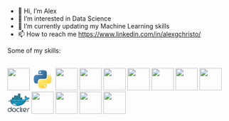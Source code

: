 - 👋 Hi, I’m Alex
- 👀 I’m interested in Data Science
- 🌱 I’m currently updating my Machine Learning skills
- 📫 How to reach me https://www.linkedin.com/in/alexgchristo/

Some of my skills:

\
<img src="https://webobjects2.cdw.com/is/image/CDW/5952101?$product-main$" width="50" height="50">
<img src="https://raw.githubusercontent.com/devicons/devicon/master/icons/python/python-original.svg" width="50" height="50">
<img src="https://encrypted-tbn0.gstatic.com/images?q=tbn:ANd9GcRZGZDuBR1wNTpIaMyFamYboFEix7z064T0tA&usqp=CAU" width="50" height="50">
<img src="https://user-images.githubusercontent.com/50221806/86498201-a8bd8680-bd39-11ea-9d08-66b610a8dc01.png" width="50" height="50">
<img src="https://editor.analyticsvidhya.com/uploads/9112996-960917_10-working-with-large-datasets-pandas-python.png" width="50" height="50">
<img src="https://encrypted-tbn0.gstatic.com/images?q=tbn:ANd9GcTdVCcpHnuomtu-CFuBqToUmnzSo21dmWZgFoERbgv1L-bAyYOAxD5lCV1sH8AYsfS0ijw&usqp=CAU" width="50" height="50">
<img src="https://user-images.githubusercontent.com/315810/92254613-279c8000-ee9f-11ea-9b73-5622a7d95f3f.png" width="50" height="50">
<img src="https://camo.githubusercontent.com/69ce21304adac467a8251181f98932e1785abd9d718cdd8edc78d1abbf2dcb49/68747470733a2f2f75706c6f61642e77696b696d656469612e6f72672f77696b6970656469612f636f6d6d6f6e732f302f30352f5363696b69745f6c6561726e5f6c6f676f5f736d616c6c2e737667" width="50" height="50">
<img src="https://camo.githubusercontent.com/b861b92581ad5a7b81147073d729eda727f71985d72f3dd198e0afd792a6f9de/68747470733a2f2f7777772e766563746f726c6f676f2e7a6f6e652f6c6f676f732f74656e736f72666c6f772f74656e736f72666c6f772d69636f6e2e737667" width="50" height="50">
<img src="https://raw.githubusercontent.com/devicons/devicon/master/icons/docker/docker-original-wordmark.svg" width="50" height="50">
<img src="https://camo.githubusercontent.com/df12cb598044a3f38efc1f45e3580558c324cf8789b79487125044eeebcc4dee/68747470733a2f2f7777772e766563746f726c6f676f2e7a6f6e652f6c6f676f732f6865726f6b752f6865726f6b752d69636f6e2e737667" width="50" height="50">
<img src="https://camo.githubusercontent.com/582944f6627732531ce1a2e20ad43538d1896e16a5f159ea28fd137dbb8e798a/68747470733a2f2f7777772e766563746f726c6f676f2e7a6f6e652f6c6f676f732f676f6f676c655f636c6f75642f676f6f676c655f636c6f75642d69636f6e2e737667" width="50" height="50">
<img src="https://avatars.githubusercontent.com/u/8931462?s=280&v=4" width="50" height="50">
<img src="https://avatars.githubusercontent.com/u/6453780?s=280&v=4" width="50" height="50">

